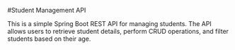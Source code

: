 #Student Management API

This is a simple Spring Boot REST API for managing students. The API allows users to retrieve student details, perform CRUD operations, and filter students based on their age.
